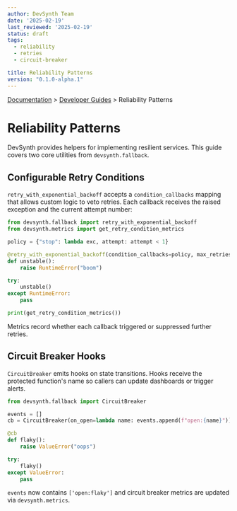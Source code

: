 ```yaml
---
author: DevSynth Team
date: '2025-02-19'
last_reviewed: '2025-02-19'
status: draft
tags:
  - reliability
  - retries
  - circuit-breaker

title: Reliability Patterns
version: "0.1.0-alpha.1"
---
```

<div class="breadcrumbs">
<a href="../index.md">Documentation</a> &gt; <a href="index.md">Developer Guides</a> &gt; Reliability Patterns
</div>

# Reliability Patterns

DevSynth provides helpers for implementing resilient services. This guide
covers two core utilities from `devsynth.fallback`.

## Configurable Retry Conditions

`retry_with_exponential_backoff` accepts a `condition_callbacks` mapping that
allows custom logic to veto retries. Each callback receives the raised
exception and the current attempt number:

```python
from devsynth.fallback import retry_with_exponential_backoff
from devsynth.metrics import get_retry_condition_metrics

policy = {"stop": lambda exc, attempt: attempt < 1}

@retry_with_exponential_backoff(condition_callbacks=policy, max_retries=3)
def unstable():
    raise RuntimeError("boom")

try:
    unstable()
except RuntimeError:
    pass

print(get_retry_condition_metrics())
```

Metrics record whether each callback triggered or suppressed further retries.

## Circuit Breaker Hooks

`CircuitBreaker` emits hooks on state transitions. Hooks receive the protected
function's name so callers can update dashboards or trigger alerts.

```python
from devsynth.fallback import CircuitBreaker

events = []
cb = CircuitBreaker(on_open=lambda name: events.append(f"open:{name}"))

@cb
def flaky():
    raise ValueError("oops")

try:
    flaky()
except ValueError:
    pass
```

`events` now contains `['open:flaky']` and circuit breaker metrics are updated via
`devsynth.metrics`.
